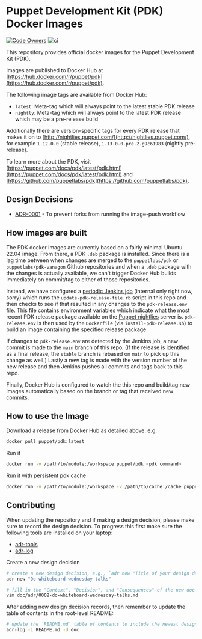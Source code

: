 # Puppet Development Kit (PDK) Docker Images

[![Code Owners](https://img.shields.io/badge/owners-DevX--team-blue)](https://github.com/puppetlabs/pdk-docker/blob/main/CODEOWNERS)
![ci](https://github.com/puppetlabs/pdk-docker/actions/workflows/image-push.yml/badge.svg)

This repository provides official docker images for the Puppet Development Kit (PDK).

Images are published to Docker Hub at [https://hub.docker.com/r/puppet/pdk](https://hub.docker.com/r/puppet/pdk).

The following image tags are available from Docker Hub:

 - `latest`: Meta-tag which will always point to the latest stable PDK release
 - `nightly`: Meta-tag which will always point to the latest PDK release which may
 be a pre-release build

Additionally there are version-specific tags for every PDK release that makes it on
to [http://nightlies.puppet.com/](http://nightlies.puppet.com/), for example `1.12.0.0` (stable release),
`1.13.0.0.pre.2.g9c61983` (nightly pre-release).

To learn more about the PDK, visit [https://puppet.com/docs/pdk/latest/pdk.html](https://puppet.com/docs/pdk/latest/pdk.html)
and [https://github.com/puppetlabs/pdk](https://github.com/puppetlabs/pdk).

## Design Decisions

<!-- adrlog -->

* [ADR-0001](doc/adr/0001-to-prevent-forks-from-running-the-image-push-workflow.md) - To prevent forks from running the image-push workflow

<!-- adrlogstop -->

## How images are built

The PDK docker images are currently based on a fairly minimal Ubuntu 22.04 image.
From there, a PDK `.deb` package is installed. Since there is a lag time between
when changes are merged to the `puppetlabs/pdk` or `puppetlabs/pdk-vanagon`
Github repositories and when a `.deb` package with the changes is actually available,
we can't trigger Docker Hub builds immediately on commit/tag to either of those
repositories.

Instead, we have configured a [periodic Jenkins job](https://jenkins-platform.delivery.puppetlabs.net/view/PDK/view/main/) (internal only right now, sorry)
which runs the `update-pdk-release-file.rb` script in this repo and then checks to see
if that resulted in any changes to the `pdk-release.env` file. This file contains
environment variables which indicate what the most recent PDK release package available
on the  [Puppet nightlies](http://nightlies.puppet.com/apt/pool/bionic/puppet/p/pdk/)
server is. `pdk-release.env` is then used by the `Dockerfile` (via `install-pdk-release.sh`)
to build an image containing the specified release package.

If changes to `pdk-release.env` are detected by the Jenkins job, a new commit is
made to the `main` branch of this repo. (If the release is identified as a final
release, the `stable` branch is rebased on `main` to pick up this change as well.)
Lastly a new tag is made with the version number of the new release and then Jenkins
pushes all commits and tags back to this repo.

Finally, Docker Hub is configured to watch the this repo and build/tag new images
automatically based on the branch or tag that received new commits.

## How to use the Image

Download a release from Docker Hub as detailed above. e.g.

```bash
docker pull puppet/pdk:latest
```

Run it

```bash
docker run -v /path/to/module:/workspace puppet/pdk <pdk command>
```

Run it with persistent pdk cache

```bash
docker run -v /path/to/module:/workspace -v /path/to/cache:/cache puppet/pdk <pdk command>
```

## Contributing

When updating the repository and if making a design decision, please make sure to record the design decision.  To progress this first make sure the following tools are installed on your laptop:

* [adr-tools](https://github.com/npryce/adr-tools)
* [adr-log](https://github.com/adr/adr-log)

Create a new design decision

```bash
# create a new design decision, e.g., `adr new "Title of your design decision"`
adr new "Do whiteboard wednesday talks" 

# fill in the "Context", "Decision", and "Consequences" of the new doc
vim doc/adr/0002-do-whiteboard-wednesday-talks.md
```

After adding new design decision records, then remember to update the table of contents in the root-level README:

```bash
# update the `README.md` table of contents to include the newest design decision
adr-log -i README.md -d doc
```

